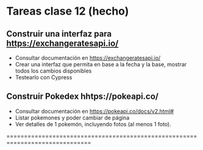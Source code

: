 # Tareas clase 12 (hecho)

## Construir una interfaz para https://exchangeratesapi.io/

- Consultar documentación en https://exchangeratesapi.io/
- Crear una interfaz que permita en base a la fecha y la base, mostrar todos los cambios disponibles
- Testearlo con Cypress

## Construir Pokedex hhtps://pokeapi.co/

 - Consultar documentación en https://pokeapi.co/docs/v2.html#
 - Listar pokemones y poder cambiar de página
 - Ver detalles de 1 pokemón, incluyendo fotos (al menos 1 foto).

==============================================================================

